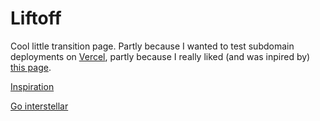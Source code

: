 # Liftoff

Cool little transition page. Partly because I wanted to test subdomain deployments on [Vercel](https://www.vercel.com), partly because I really liked (and was inpired by) [this page](https://harvatt.house/sci-fi).

[Inspiration](https://vimeo.com/260590412)

[Go interstellar](https://liftoff.timothyac.dev/)
